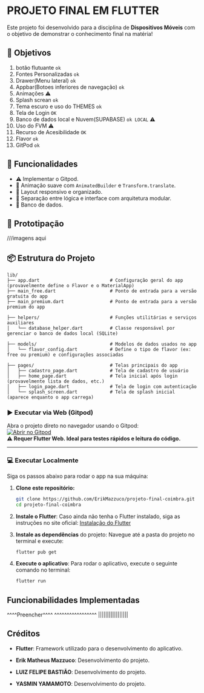 # PROJETO FINAL EM FLUTTER

Este projeto foi desenvolvido para a disciplina de **Dispositivos Móveis** com o objetivo de demonstrar o conhecimento final na matéria!

## 🎯 Objetivos

1. botão flutuante `ok`
2. Fontes Personalizadas `ok`
3. Drawer(Menu lateral) `ok`
4. Appbar(Botoes inferiores de navegação) `ok`
5. Animações ⚠️
6. Splash screan `ok`
7. Tema escuro e uso do THEMES `ok`
8. Tela de Login `OK`
9. Banco de dados local e Nuvem(SUPABASE) `ok LOCAL`  ⚠️
10. Uso do FVM ⚠️
11. Recurso de Acesibilidade `OK`
12. Flavor `ok`
13. GitPod `ok`

    
## 🧠 Funcionalidades
- ⚠️ Implementar o Gitpod.
- 🔁 Animação suave com `AnimatedBuilder` e `Transform.translate`.
- 📱 Layout responsivo e organizado.
- 🧼 Separação entre lógica e interface com arquitetura modular.
- 🎲 Banco de dados.

  
## 📜 Prototipação

  ///imagens aqui


## 📦 Estrutura do Projeto
```
lib/
├── app.dart                          # Configuração geral do app (provavelmente define o Flavor e o MaterialApp)
├── main_free.dart                    # Ponto de entrada para a versão gratuita do app
├── main_premium.dart                 # Ponto de entrada para a versão premium do app

├── helpers/                          # Funções utilitárias e serviços auxiliares
│   └── database_helper.dart          # Classe responsável por gerenciar o banco de dados local (SQLite)

├── models/                           # Modelos de dados usados no app
│   └── flavor_config.dart            # Define o tipo de flavor (ex: free ou premium) e configurações associadas

├── pages/                            # Telas principais do app
│   ├── cadastro_page.dart            # Tela de cadastro de usuário
│   ├── home_page.dart                # Tela inicial após login (provavelmente lista de dados, etc.)
│   ├── login_page.dart               # Tela de login com autenticação
│   └── splash_screen.dart            # Tela de splash inicial (aparece enquanto o app carrega)

```

### ▶️ Executar via Web (Gitpod)

Abra o projeto direto no navegador usando o Gitpod:  
[![Abrir no Gitpod](https://gitpod.io/button/open-in-gitpod.svg)](https://gitpod.io/#https://github.com/ErikMazzuco/projeto-final-coimbra)  
⚠️ **Requer Flutter Web. Ideal para testes rápidos e leitura do código.**

---

### 💻 Executar Localmente

Siga os passos abaixo para rodar o app na sua máquina:

1. **Clone este repositório:**

   ```bash
   git clone https://github.com/ErikMazzuco/projeto-final-coimbra.git
   cd projeto-final-coimbra
   ```

2. **Instale o Flutter**:
    Caso ainda não tenha o Flutter instalado, siga as instruções no site oficial: [Instalação do Flutter](https://flutter.dev/docs/get-started/install)

3. **Instale as dependências** do projeto:
    Navegue até a pasta do projeto no terminal e execute:
    ```bash
    flutter pub get
    ```

4. **Execute o aplicativo**:
    Para rodar o aplicativo, execute o seguinte comando no terminal:
    ```bash
    flutter run
    ```

## Funcionabilidades Implementadas

^^^^Preencher^^^^
^^^^^^^^^^^^^^^^^
|||||||||||||||||

## Créditos
- **Flutter**: Framework utilizado para o desenvolvimento do aplicativo.

- **Erik Matheus Mazzuco**: Desenvolvimento do projeto.
- **LUIZ FELIPE BASTIÃO**: Desenvolvimento do projeto.
- **YASMIN YAMAMOTO**: Desenvolvimento do projeto.
